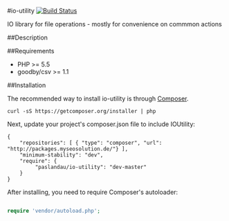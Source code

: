 #io-utility
[![Build Status](https://travis-ci.org/paslandau/io-utility.svg?branch=master)](https://travis-ci.org/paslandau/io-utility)

IO library for file operations - mostly for convenience on commmon actions

##Description

##Requirements

- PHP >= 5.5
- goodby/csv >= 1.1

##Installation

The recommended way to install io-utility is through [Composer](http://getcomposer.org/).

    curl -sS https://getcomposer.org/installer | php

Next, update your project's composer.json file to include IOUtility:

    {
        "repositories": [ { "type": "composer", "url": "http://packages.myseosolution.de/"} ],
        "minimum-stability": "dev",
        "require": {
             "paslandau/io-utility": "dev-master"
        }
    }

After installing, you need to require Composer's autoloader:
```php

require 'vendor/autoload.php';
```